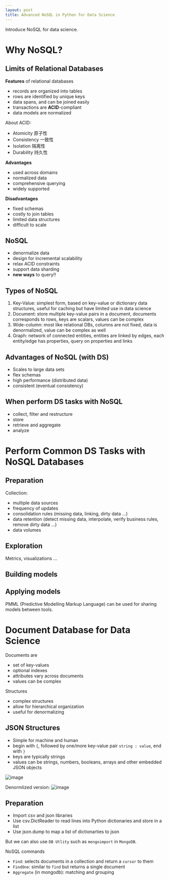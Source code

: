 ```yaml
---
layout: post
title: Advanced NoSQL in Python for Data Science
---
```


Introduce NoSQL for data science.


# Why NoSQL?

## Limits of Relational Databases

**Features** of relational databases

- records are organized into tables
- rows are identified by unique keys
- data spans, and can be joined easily
- transactions are **ACID**-compliant
- data models are normalized

About ACID:
- Atomicity 原子性
- Consistency 一致性
- Isolation 隔离性
- Durability 持久性
  
**Advantages**

- used across domains
- normalized data
- comprehensive querying
- widely supported

**Disadvantages**

- fixed schemas
- costly to join tables
- limited data structures
- difficult to scale


## NoSQL

- denormalize data
- design for incremental scalability
- relax ACID constraints
- support data sharding
- **new ways** to query!!


## Types of NoSQL

1. Key-Value: simplest form, based on key-value or dictionary data structures, useful for caching but have limited use in data science
2. Document: store multiple key-value pairs in a document, documents corresponds to rows, keys are scalars, values can be complex
3. Wide-column: most like relational DBs, columns are not fixed, data is denormalized, value can be complex as well
4. Graph: network of connected entities, entities are linked by edges, each entity/edge has properties, query on properties and links


## Advantages of NoSQL (with DS)

- Scales to large data sets
- flex schemas
- high performance (distributed data)
- consistent (eventual consistency)


## When perform DS tasks with NoSQL

- collect, filter and restructure
- store
- retrieve and aggregate
- analyze

# Perform Common DS Tasks with NoSQL Databases

## Preparation

Collection:  
- multiple data sources
- frequency of updates
- consolidation rules (missing data, linking, dirty data ...)
- data retention (detect missing data, interpolate, verify business rules, remove dirty data ...)
- data volumes


## Exploration

Metrics, visualizations ...

## Building models

## Applying models

PMML (Predictive Modelling Markup Language) can be used for sharing models between tools. 


# Document Database for Data Science

Documents are
- set of key-values
- optional indexes
- attributes vary across documents
- values can be complex

Structures
- complex structures
- allow for hierarchical organization
- useful for denormalizing

## JSON Structures

- Simple for machine and human
- begin with `{`, followed by one/more key-value pair `string : value`, end with `}`
- keys are typically strings
- values can be strings, numbers, booleans, arrays and other embedded JSON objects
  
![image](https://github.com/LinyiGuo96/LinyiGuo96.github.io/assets/51500878/1ba0f763-c877-4780-8961-c9fb2967427b)

Denormlized version: 
![image](https://github.com/LinyiGuo96/LinyiGuo96.github.io/assets/51500878/3bc23b05-f72e-4865-bd36-a847a4d68f93)


## Preparation

- Import csv and json libraries
- Use csv.DictReader to read lines into Python dictionaries and store in a list
- Use json.dump to map a list of dictionarties to json

But we can also use `DB Utlity` such as `mongoimport` in `MongoDB`.

NoSQL commands

- `Find`: selects documents in a collection and return a `cursor` to them
- `FindOne`: similar to `find` but returns a single document
- `Aggregate` (in mongodb): matching and grouping



